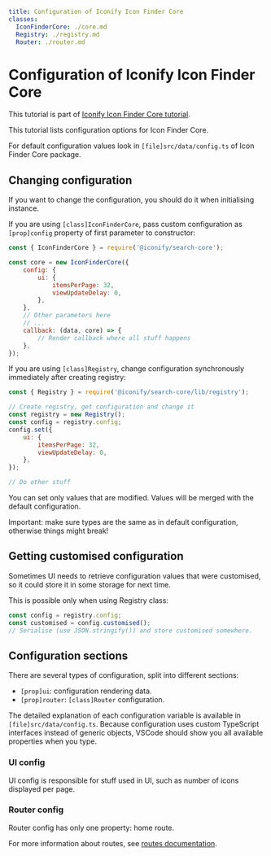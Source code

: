 ```yaml
title: Configuration of Iconify Icon Finder Core
classes:
  IconFinderCore: ./core.md
  Registry: ./registry.md
  Router: ./router.md
```

# Configuration of Iconify Icon Finder Core

This tutorial is part of [Iconify Icon Finder Core tutorial](./index.md).

This tutorial lists configuration options for Icon Finder Core.

For default configuration values look in `[file]src/data/config.ts` of Icon Finder Core package.

## Changing configuration

If you want to change the configuration, you should do it when initialising instance.

If you are using `[class]IconFinderCore`, pass custom configuration as `[prop]config` property of first parameter to constructor:

```js
const { IconFinderCore } = require('@iconify/search-core');

const core = new IconFinderCore({
	config: {
		ui: {
			itemsPerPage: 32,
			viewUpdateDelay: 0,
		},
	},
	// Other parameters here
	// ...
	callback: (data, core) => {
		// Render callback where all stuff happens
	},
});
```

If you are using `[class]Registry`, change configuration synchronously immediately after creating registry:

```js
const { Registry } = require('@iconify/search-core/lib/registry');

// Create registry, get configuration and change it
const registry = new Registry();
const config = registry.config;
config.set({
	ui: {
		itemsPerPage: 32,
		viewUpdateDelay: 0,
	},
});

// Do other stuff
```

You can set only values that are modified. Values will be merged with the default configuration.

Important: make sure types are the same as in default configuration, otherwise things might break!

## Getting customised configuration

Sometimes UI needs to retrieve configuration values that were customised, so it could store it in some storage for next time.

This is possible only when using Registry class:

```js
const config = registry.config;
const customised = config.customised();
// Serialise (use JSON.stringify()) and store customised somewhere.
```

## Configuration sections

There are several types of configuration, split into different sections:

- `[prop]ui`: configuration rendering data.
- `[prop]router`: `[class]Router` configuration.

The detailed explanation of each configuration variable is available in `[file]src/data/config.ts`. Because configuration uses custom TypeScript interfaces instead of generic objects, VSCode should show you all available properties when you type.

### UI config

UI config is responsible for stuff used in UI, such as number of icons displayed per page.

### Router config

Router config has only one property: home route.

For more information about routes, see [routes documentation](./routes.md).
